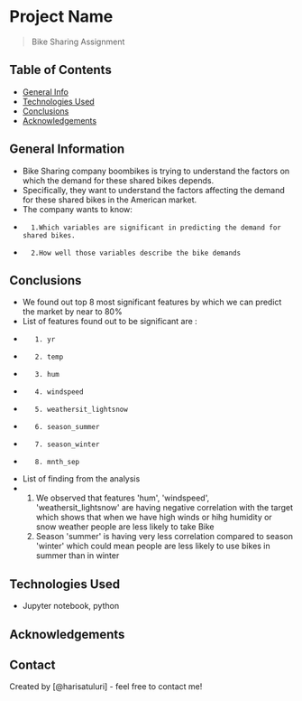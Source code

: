 # Project Name
> Bike Sharing Assignment


## Table of Contents
* [General Info](#general-information)
* [Technologies Used](#technologies-used)
* [Conclusions](#conclusions)
* [Acknowledgements](#acknowledgements)

<!-- You can include any other section that is pertinent to your problem -->

## General Information
- Bike Sharing company boombikes is trying to understand the factors on which the demand for these shared bikes depends. 
- Specifically, they want to understand the factors affecting the demand for these shared bikes in the American market. 
- The company wants to know:
-       1.Which variables are significant in predicting the demand for shared bikes.
-       2.How well those variables describe the bike demands

<!-- You don't have to answer all the questions - just the ones relevant to your project. -->

## Conclusions
- We found out top 8 most significant features by which we can predict the market by near to 80%
- List of features found out to be significant are :
-        1. yr
-        2. temp
-        3. hum
-        4. windspeed
-        5. weathersit_lightsnow
-        6. season_summer
-        7. season_winter
-        8. mnth_sep

- List of finding from the analysis
-   1. We observed that features 'hum', 'windspeed', 'weathersit_lightsnow' are having negative correlation with the target
        which shows that when we have high winds or hihg humidity or snow weather people are less likely to take Bike
	2. Season 'summer' is having very less correlation compared to season 'winter' which could mean people are less likely to use bikes
		in summer than in winter

<!-- You don't have to answer all the questions - just the ones relevant to your project. -->


## Technologies Used
- Jupyter notebook, python

<!-- As the libraries versions keep on changing, it is recommended to mention the version of library used in this project -->

## Acknowledgements


## Contact
Created by [@harisatuluri] - feel free to contact me!


<!-- Optional -->
<!-- ## License -->
<!-- This project is open source and available under the [... License](). -->

<!-- You don't have to include all sections - just the one's relevant to your project -->
